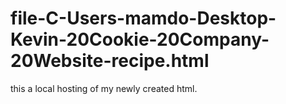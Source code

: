 # file-C-Users-mamdo-Desktop-Kevin-20Cookie-20Company-20Website-recipe.html
this a local hosting of my newly created html.

